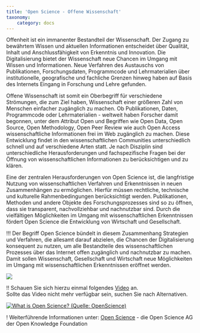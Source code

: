 ```yaml
---
title: 'Open Science - Offene Wissenschaft'
taxonomy:
    category: docs
---
```


Offenheit ist ein immanenter Bestandteil der Wissenschaft. Der Zugang zu bewährtem Wissen und aktuellen Informationen entscheidet über Qualität, Inhalt und Anschlussfähigkeit von Erkenntnis und Innovation. Die Digitalisierung bietet der Wissenschaft neue Chancen im Umgang mit Wissen und Informationen. Neue Verfahren des Austauschs von Publikationen, Forschungsdaten, Programmcode und Lehrmaterialien über institutionelle, geografische und fachliche Grenzen hinweg haben auf Basis des Internets Eingang in Forschung und Lehre gefunden.

Offene Wissenschaft ist somit ein Oberbegriff für verschiedene Strömungen, die zum Ziel haben, Wissenschaft einer größeren Zahl von Menschen einfacher zugänglich zu machen.
Ob Publikationen, Daten, Programmcode oder Lehrmaterialien - weltweit haben Forscher damit begonnen, unter dem Attribut Open und Begriffen wie Open Data, Open Source, Open Methodology, Open Peer Review wie auch Open Access wissenschaftliche Informationen frei im Web zugänglich zu machen. Diese Entwicklung findet in den wissenschaftlichen Communities unterschiedlich schnell und auf verschiedene Arten statt. Je nach Disziplin sind unterschiedliche Herausforderungen und fachspezifische Fragen bei der Öffnung von wissenschaftlichen Informationen zu berücksichtigen und zu klären.

 Eine der zentralen Herausforderungen von Open Science ist, die langfristige Nutzung von wissenschaftlichen Verfahren und Erkenntnissen in neuen Zusammenhängen zu ermöglichen. Hierfür müssen rechtliche, technische und kulturelle Rahmenbedingungen berücksichtigt werden. Publikationen, Methoden und andere Objekte des Forschungsprozesses sind so zu öffnen, dass sie transparent, nachvollziehbar und nachnutzbar sind. Durch die vielfältigen Möglichkeiten im Umgang mit wissenschaftlichen Erkenntnissen fördert Open Science die Entwicklung von Wirtschaft und Gesellschaft.

!!! Der Begriff Open Science bündelt in diesem Zusammenhang Strategien und Verfahren, die allesamt darauf abzielen, die Chancen der Digitalisierung konsequent zu nutzen, um alle Bestandteile des wissenschaftlichen Prozesses über das Internet offen zugänglich und nachnutzbar zu machen. Damit sollen Wissenschaft, Gesellschaft und Wirtschaft neue Möglichkeiten im Umgang mit wissenschaftlichen Erkenntnissen eröffnet werden.

![](openscience.png?lightbox=800&resize=500,300)

!! Schauen Sie sich hierzu einmal folgendes [Video](https://www.youtube.com/watch?v=yspZkJQ2KLE) an. <br><span class="small"> Sollte das Video nicht mehr verfügbar sein, suchen Sie nach Alternativen.</p>
[![](Video_OpenScience.png?resize=300&classes=caption "What is Open Science?  (Quelle: OpenScience)")](https://www.youtube.com/watch?v=yspZkJQ2KLE)

! Weiterführende Informationen unter: [Open Science](https://www.ag-openscience.de/open-science/) - die Open Science AG der Open Knowledge Foundation
